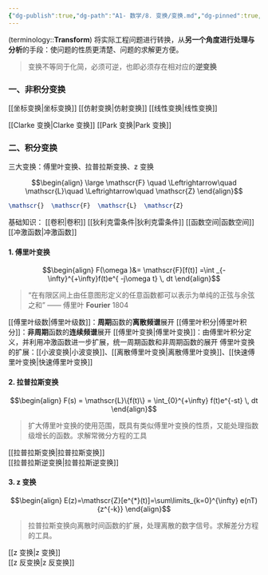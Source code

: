 ```yaml
---
{"dg-publish":true,"dg-path":"A1- 数学/8. 变换/变换.md","dg-pinned":true,"tags":["Transform","Subject"],"Level":0,"permalink":"/A1- 数学/8. 变换/变换/","pinned":true,"dgPassFrontmatter":true,"noteIcon":"","created":"2024-10-08T17:05:20.000+08:00","updated":"2025-07-14T09:17:00.117+08:00"}
---
```


(terminology::**Transform**)
将实际工程问题进行转换，从**另一个角度进行处理与分析**的手段：使问题的性质更清楚、问题的求解更方便。
> 变换不等同于化简，必须可逆，也即必须存在相对应的**逆变换**


### 一、非积分变换
[[坐标变换\|坐标变换]]   [[仿射变换\|仿射变换]]   [[线性变换\|线性变换]]

[[Clarke 变换\|Clarke 变换]]   [[Park 变换\|Park 变换]]

### 二、积分变换
三大变换：傅里叶变换、拉普拉斯变换、z 变换

$$\begin{align}
\large \mathscr{F} \quad  \Leftrightarrow\quad  \mathscr{L}\quad \Leftrightarrow\quad  \mathscr{Z}
\end{align}$$

```LaTeX
\mathscr{}  \mathscr{F}  \mathscr{L}  \mathscr{Z}
```


基础知识：  [[卷积\|卷积]]  [[狄利克雷条件\|狄利克雷条件]]   [[函数空间\|函数空间]]  [[冲激函数\|冲激函数]]

#### 1. 傅里叶变换
$$\begin{align}
F(\omega )&= \mathscr{F}[f(t)] =\int _{-\infty}^{+\infty}f(t)e^{ -j\omega t} \, dt 
\end{align}$$

>“在有限区间上由任意图形定义的任意函数都可以表示为单纯的正弦与余弦之和”
>——  傅里叶 **Fourier**  1804 

[[傅里叶级数\|傅里叶级数]]：**周期**函数的**离散频谱**展开
[[傅里叶积分\|傅里叶积分]]：**非周期**函数的**连续频谱**展开
[[傅里叶变换\|傅里叶变换]]：由傅里叶积分定义，并利用冲激函数进一步扩展，统一周期函数和非周期函数的展开
傅里叶变换的扩展：[[小波变换\|小波变换]]、[[离散傅里叶变换\|离散傅里叶变换]]、[[快速傅里叶变换\|快速傅里叶变换]]


#### 2. 拉普拉斯变换
$$\begin{align}
F(s) = \mathscr{L}\{f(t)\} = \int_{0}^{+\infty} f(t)e^{-st} \, dt
\end{align}$$

> 扩大傅里叶变换的使用范围，既具有类似傅里叶变换的性质，又能处理指数级增长的函数。求解常微分方程的工具

[[拉普拉斯变换\|拉普拉斯变换]]   
[[拉普拉斯逆变换\|拉普拉斯逆变换]]


#### 3. z 变换
$$\begin{align}
E(z)=\mathscr{Z}[e^{*}(t)]=\sum\limits_{k=0}^{\infty} e(nT){z^{-k}} 
\end{align}$$

> 拉普拉斯变换向离散时间函数的扩展，处理离散的数字信号。求解差分方程的工具。

[[z 变换\|z 变换]]   
[[z 反变换\|z 反变换]]
